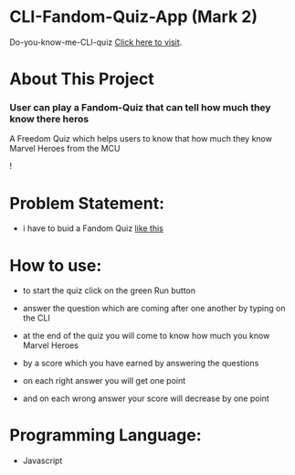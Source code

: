 # CLI-Fandom-Quiz-App (Mark 2)

Do-you-know-me-CLI-quiz [Click here to visit](https://replit.com/@rohitbahuguna2/CLI-Fandom-Quiz-App?v=1).

# About This Project
### User can play a Fandom-Quiz that can tell how much they know there heros
A Freedom Quiz which helps users to know that how much they know Marvel Heroes from the MCU

!

# Problem Statement: 
 - i have to buid a Fandom Quiz [like this ](https://neog.camp/guide/markTwo#marktwo)


# How to use:
 - to start the quiz click on the green Run button
 - answer the question which are coming after one another by typing on the CLI


 - at the end of the quiz you will come to know how much you know Marvel Heroes 


 - by a score which you have earned by answering the questions
 - on each right answer you will get one point
 - and on each wrong answer your score will decrease by one point 


# Programming Language:
 - Javascript

